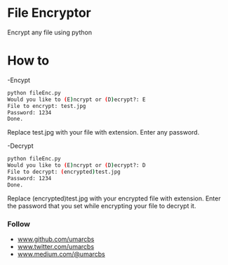 # File Encryptor 
Encrypt any file using python


# How to 
-Encypt
```sh
python fileEnc.py
Would you like to (E)ncrypt or (D)ecrypt?: E
File to encrypt: test.jpg
Password: 1234
Done.
```
Replace test.jpg with your file with extension.
Enter any password.



-Decrypt
```sh
python fileEnc.py
Would you like to (E)ncrypt or (D)ecrypt?: D
File to decrypt: (encrypted)test.jpg
Password: 1234
Done.
```

Replace (encrypted)test.jpg with your encrypted file with extension.
Enter the password that you set while encrypting your file to decrypt it.


### Follow
- www.github.com/umarcbs
- www.twitter.com/umarcbs
- www.medium.com/@umarcbs
